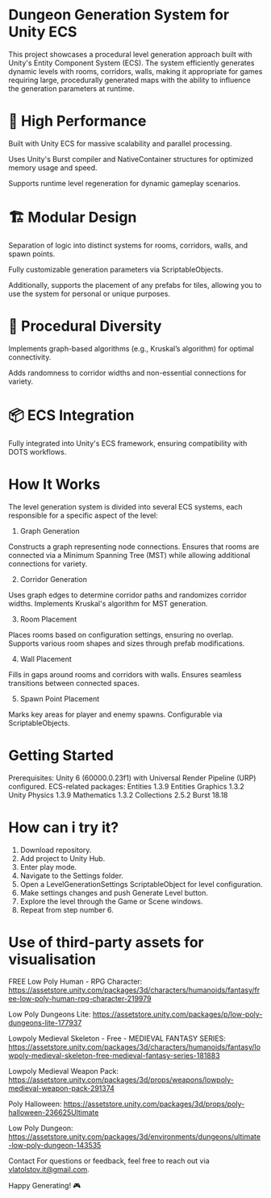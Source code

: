 # Dungeon Generation System for Unity ECS
This project showcases a procedural level generation approach built with Unity's Entity Component System (ECS). The system efficiently generates dynamic levels with rooms, corridors, walls, making it appropriate for games requiring large, procedurally generated maps with the ability to influence the generation parameters at runtime.


# 🚀 High Performance

Built with Unity ECS for massive scalability and parallel processing.

Uses Unity's Burst compiler and NativeContainer structures for optimized memory usage and speed. 

Supports runtime level regeneration for dynamic gameplay scenarios.

# 🏗 Modular Design

Separation of logic into distinct systems for rooms, corridors, walls, and spawn points.

Fully customizable generation parameters via ScriptableObjects. 

Additionally, supports the placement of any prefabs for tiles, allowing you to use the system for personal or unique purposes.

# 🔄 Procedural Diversity

Implements graph-based algorithms (e.g., Kruskal’s algorithm) for optimal connectivity.

Adds randomness to corridor widths and non-essential connections for variety.

# 📦 ECS Integration

Fully integrated into Unity's ECS framework, ensuring compatibility with DOTS workflows.




# How It Works

The level generation system is divided into several ECS systems, each responsible for a specific aspect of the level:

1. Graph Generation

Constructs a graph representing node connections.
Ensures that rooms are connected via a Minimum Spanning Tree (MST) while allowing additional connections for variety.

2. Corridor Generation

Uses graph edges to determine corridor paths and randomizes corridor widths.
Implements Kruskal's algorithm for MST generation.

3. Room Placement

Places rooms based on configuration settings, ensuring no overlap.
Supports various room shapes and sizes through prefab modifications.

4. Wall Placement

Fills in gaps around rooms and corridors with walls.
Ensures seamless transitions between connected spaces.

5. Spawn Point Placement

Marks key areas for player and enemy spawns.
Configurable via ScriptableObjects.

# Getting Started
Prerequisites:
Unity 6 (60000.0.23f1) with Universal Render Pipeline (URP) configured.
ECS-related packages:
Entities 1.3.9
Entities Graphics 1.3.2
Unity Physics 1.3.9
Mathematics 1.3.2
Collections 2.5.2
Burst 18.18

# How can i try it?
1. Download repository.
2. Add project to Unity Hub.
3. Enter play mode.
4. Navigate to the Settings folder.
5. Open a LevelGenerationSettings ScriptableObject for level configuration.
6. Make settings changes and push Generate Level button.
7. Explore the level through the Game or Scene windows.
8. Repeat from step number 6.

# Use of third-party assets for visualisation

FREE Low Poly Human - RPG Character: https://assetstore.unity.com/packages/3d/characters/humanoids/fantasy/free-low-poly-human-rpg-character-219979

Low Poly Dungeons Lite: https://assetstore.unity.com/packages/p/low-poly-dungeons-lite-177937

Lowpoly Medieval Skeleton - Free - MEDIEVAL FANTASY SERIES: https://assetstore.unity.com/packages/3d/characters/humanoids/fantasy/lowpoly-medieval-skeleton-free-medieval-fantasy-series-181883

Lowpoly Medieval Weapon Pack: https://assetstore.unity.com/packages/3d/props/weapons/lowpoly-medieval-weapon-pack-291374

Poly Halloween: https://assetstore.unity.com/packages/3d/props/poly-halloween-236625Ultimate 

Low Poly Dungeon: https://assetstore.unity.com/packages/3d/environments/dungeons/ultimate-low-poly-dungeon-143535

Contact
For questions or feedback, feel free to reach out via vlatolstov.it@gmail.com.



Happy Generating! 🎮

